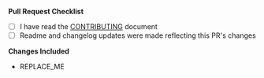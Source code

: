 **Pull Request Checklist**

- [ ] I have read the [CONTRIBUTING](/CONTRIBUTING.md) document
- [ ] Readme and changelog updates were made reflecting this PR's changes

**Changes Included**

- REPLACE_ME
